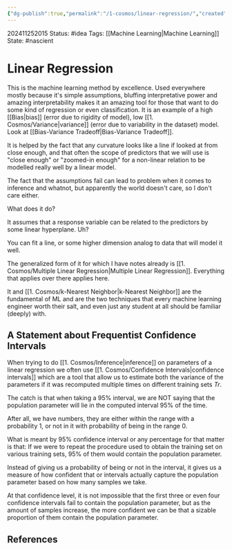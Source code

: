 ```yaml
---
{"dg-publish":true,"permalink":"/1-cosmos/linear-regression/","created":"2024-08-31T23:47:13.806-04:00","updated":"2024-12-07T09:58:34.793-05:00"}
---
```


202411252015
Status: #idea
Tags: [[Machine Learning\|Machine Learning]]
State: #nascient
# Linear Regression

This is the machine learning method by excellence. Used everywhere mostly because it's simple assumptions, bluffing interpretative power and amazing interpretability makes it an amazing tool for those that want to do some kind of regression or even classification. It is an example of a high [[Bias\|bias]] (error due to rigidity of model), low [[1. Cosmos/Variance\|variance]] (error due to variability in the dataset) model. Look at [[Bias-Variance Tradeoff\|Bias-Variance Tradeoff]].

It is helped by the fact that any curvature looks like a line if looked at from close enough, and that often the scope of predictors that we will use is "close enough" or "zoomed-in enough" for a non-linear relation to be modelled really well by a linear model.

The fact that the assumptions fail can lead to problem when it comes to inference and whatnot, but apparently the world doesn't care, so I don't care either.

What does it do?

It assumes that a response variable can be related to the predictors by some linear hyperplane. Uh?

You can fit a line, or some higher dimension analog to data that will model it well.

The generalized form of it for which I have notes already is [[1. Cosmos/Multiple Linear Regression\|Multiple Linear Regression]]. Everything that applies over there applies here.

It and [[1. Cosmos/k-Nearest Neighbor\|k-Nearest Neighbor]] are the fundamental of ML and are the two techniques that every machine learning engineer worth their salt, and even just any student at all should be familiar (deeply) with.

## A Statement about Frequentist Confidence Intervals
When trying to do [[1. Cosmos/Inference\|inference]] on parameters of a linear regression we often use [[1. Cosmos/Confidence Intervals\|confidence intervals]] which are a tool that allow us to estimate both the variance of the parameters if it was recomputed multiple times on different training sets $Tr$.

The catch is that when taking a $95\%$ interval, we are NOT saying that the population parameter will lie in the computed interval $95\%$ of the time.

After all, we have numbers, they are either within the range with a probability $1$, or not in it with probability of being in the range $0$.

What is meant by $95\%$ confidence interval or any percentage for that matter is that:
If we were to repeat the procedure used to obtain the training set on various training sets, $95\%$ of them would contain the population parameter.

Instead of giving us a probability of being or not in the interval, it gives us a measure of how confident that or intervals actually capture the population parameter based on how many samples we take.

At that confidence level, it is not impossible that the first three or even four confidence intervals fail to contain the population parameter, but as the amount of samples increase, the more confident we can be that a sizable proportion of them contain the population parameter.



## References
